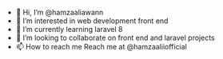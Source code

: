 - 👋 Hi, I’m @hamzaaliawann
- 👀 I’m interested in web development front end
- 🌱 I’m currently learning laravel 8
- 💞️ I’m looking to collaborate on front end and laravel projects
- 📫 How to reach me Reach me at @hamzaaliiofficial

<!---
hamzaaliawann/hamzaaliawann is a ✨ special ✨ repository because its `README.md` (this file) appears on your GitHub profile.
You can click the Preview link to take a look at your changes.
--->
